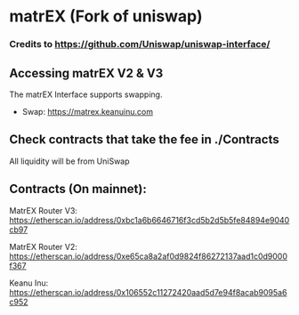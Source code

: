 # matrEX (Fork of uniswap)

### Credits to https://github.com/Uniswap/uniswap-interface/

## Accessing matrEX V2 & V3

The matrEX Interface supports swapping.

- Swap: https://matrex.keanuinu.com

## Check contracts that take the fee in ./Contracts

All liquidity will be from UniSwap 

## Contracts (On mainnet): 

MatrEX Router V3: https://etherscan.io/address/0xbc1a6b6646716f3cd5b2d5b5fe84894e9040cb97

MatrEX Router V2: https://etherscan.io/address/0xe65ca8a2af0d9824f86272137aad1c0d9000f367

Keanu Inu: https://etherscan.io/address/0x106552c11272420aad5d7e94f8acab9095a6c952
